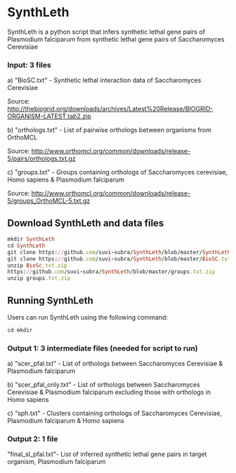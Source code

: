 # SynthLeth

SynthLeth is a python script that infers synthetic lethal gene pairs of Plasmodium falciparum from synthetic lethal gene pairs of Saccharomyces Cerevisiae 

### Input: 3 files 	

a) "BioSC.txt" - Synthetic lethal interaction data of Saccharomyces Cerevisiae

Source: http://thebiogrid.org/downloads/archives/Latest%20Release/BIOGRID-ORGANISM-LATEST.tab2.zip

b) "orthologs.txt" - List of pairwise orthologs between organisms from OrthoMCL

Source: http://www.orthomcl.org/common/downloads/release-5/pairs/orthologs.txt.gz

c) "groups.txt" - Groups containing orthologs of Saccharomyces cerevisiae, Homo sapiens & Plasmodium falciparum

Source: http://www.orthomcl.org/common/downloads/release-5/groups_OrthoMCL-5.txt.gz

## Download SynthLeth and data files 

```ruby
mkdir SynthLeth
cd SynthLeth
git clone https://github.com/suvi-subra/SynthLeth/blob/master/SynthLeth.py
git clone https://github.com/suvi-subra/SynthLeth/blob/master/BioSC.txt.zip
unzip BioSc.txt.zip
https://github.com/suvi-subra/SynthLeth/blob/master/groups.txt.zip
unzip groups.txt.zip
```
## Running SynthLeth

Users can run SynthLeth using the following command:

```ruby
cd mkdir
```

### Output 1: 3 intermediate files (needed for script to run)

a) "scer_pfal.txt" - List of orthologs between Saccharomyces Cerevisiae & Plasmodium falciparum

b) "scer_pfal_only.txt" - List of orthologs between Saccharomyces Cerevisiae & Plasmodium falciparum excluding those with orthologs in Homo sapiens

c) "sph.txt" - Clusters containing orthologs of Saccharomyces Cerevisiae, Plasmodium falciparum & Homo sapiens

### Output 2: 1 file 

"final_sl_pfal.txt"- List of inferred synthetic lethal gene pairs in target organism, Plasmodium falciparum
